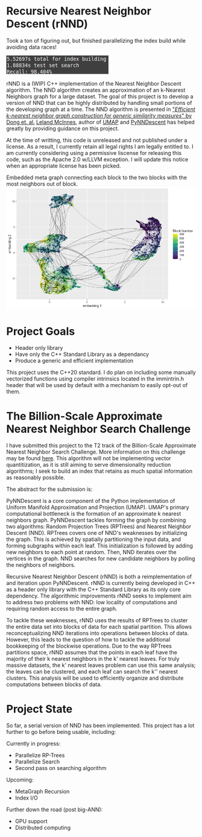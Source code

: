 # Recursive Nearest Neighbor Descent (rNND)

Took a ton of figuring out, but finished parallelizing the index build while avoiding data races!

![Sample MNIST Fashion Results](MNIST-Fashion-9-1-21.png)

rNND is a (WIP) C++ implementation of the Nearest Neighbor Descent algorithm. The NND algorithm creates an approximation of an k-Nearest Neighbors graph for a large dataset. The goal of this project is to develop a version of NND that can be highly distributed by handling small portions of the developing graph at a time.
The NND algorithm is presented in ["*Efficient k-nearest neighbor graph construction for generic similarity measures*" by Dong et. al.](https://doi.org/10.1145/1963405.1963487)
[Leland McInnes](https://github.com/lmcinnes), author of [UMAP](https://github.com/lmcinnes/umap) and [PyNNDescent](https://github.com/lmcinnes/pynndescent) has helped greatly by providing guidance on this project.

At the time of writting, this code is unreleased and not published under a license. As a result, I currently retain all legal rights I am legally entitled to. I am currently considering using a permissive liscense for releasing this code, such as the Apache 2.0 w/LLVM exception. I will update this notice when an appropriate license has been picked.


Embedded meta graph connecting each block to the two blocks with the most neighbors out of block.
![Meta Graph Embedding](Meta-Graph-Embedding.png)


# Project Goals

- Header only library
- Have only the C++ Standard Library as a dependancy
- Produce a generic and efficient implementation

This project uses the C++20 standard. I do plan on including some manually vectorized functions using compiler intrinsics located in the immintrin.h header that will be used by default with a mechanism to easily opt-out of them.

# The Billion-Scale Approximate Nearest Neighbor Search Challenge 

I have submitted this project to the T2 track of the Billion-Scale Approximate Nearest Neighbor Search Challenge. More information on this challenge may be found [here](https://big-ann-benchmarks.com/). This algorithm will not be implementing vector quantitization, as it is still aiming to serve dimensionality reduction algorithms; I seek to build an index that retains as much spatial information as reasonably possible.

The abstract for the submission is:

PyNNDescent is a core component of the Python implementation of Uniform Manifold Approximation and Projection (UMAP). UMAP's primary computational bottleneck is the formation of an approximate k nearest neighbors graph. PyNNDescent tackles forming the graph by combining two algorithms: Random Projection Trees (RPTrees) and Nearest Neighbor Descent (NND). RPTrees covers one of NND's weaknesses by initializing the graph. This is achieved by spatially partitioning the input data, and forming subgraphs within each leaf. This initialization is followed by adding new neighbors to each point at random. Then, NND iterates over the vertices in the graph. NND searches for new candidate neighbors by polling the neighbors of neighbors.

Recursive Nearest Neighbor Descent (rNND) is both a reimplementation of and iteration upon PyNNDescent. rNND is currently being developed in C++ as a header only library with the C++ Standard Library as its only core dependency. The algorithmic improvements rNND seeks to implement aim to address two problems with NND: low locality of computations and requiring random access to the entire graph.

To tackle these weaknesses, rNND uses the results of RPTrees to cluster the entire data set into blocks of data for each spatial partition. This allows reconceptualizing NND iterations into operations between blocks of data. However, this leads to the question of how to tackle the additional bookkeeping of the blockwise operations. Due to the way RPTrees partitions space, rNND assumes that the points in each leaf have the majority of their k nearest neighbors in the k' nearest leaves. For truly massive datasets, the k' nearest leaves problem can use this same analysis; the leaves can be clustered, and each leaf can search the k'' nearest clusters. This analysis will be used to efficiently organize and distribute computations between blocks of data.

# Project State

So far, a serial version of NND has been implemented. This project has a lot further to go before being usable, including:

Currently in progress:
- Parallelize RP-Trees
- Parallelize Search
- Second pass on searching algorithm

Upcoming:
- MetaGraph Recursion
- Index I/O

Further down the road (post big-ANN):
- GPU support
- Distributed computing

